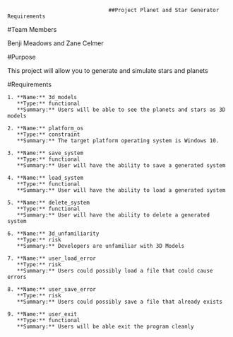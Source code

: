                                    ##Project Planet and Star Generator Requirements
                                           
#Team Members

Benji Meadows and Zane Celmer

#Purpose

This project will allow you to generate and simulate stars and planets

#Requirements
    
    1. **Name:** 3d_models
       **Type:** functional
       **Summary:** Users will be able to see the planets and stars as 3D models
       
    2. **Name:** platform_os
       **Type:** constraint
       **Summary:** The target platform operating system is Windows 10.
       
    3. **Name:** save_system
       **Type:** functional
       **Summary:** User will have the ability to save a generated system
       
    4. **Name:** load_system
       **Type:** functional
       **Summary:** User will have the ability to load a generated system
       
    5. **Name:** delete_system
       **Type:** functional
       **Summary:** User will have the ability to delete a generated system
       
    6. **Name:** 3d_unfamiliarity
       **Type:** risk
       **Summary:** Developers are unfamiliar with 3D Models
       
    7. **Name:** user_load_error
       **Type:** risk
       **Summary:** Users could possibly load a file that could cause errors
       
    8. **Name:** user_save_error
       **Type:** risk
       **Summary:** Users could possibly save a file that already exists
       
    9. **Name:** user_exit
       **Type:** functional
       **Summary:** Users will be able exit the program cleanly

